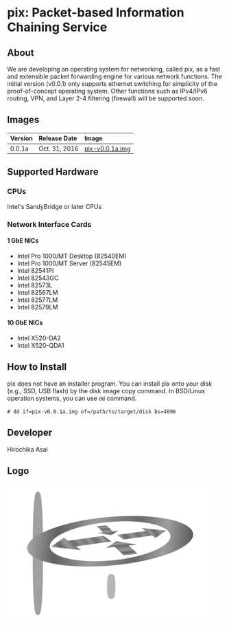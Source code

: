 # pix: Packet-based Information Chaining Service

## About
We are developing an operating system for networking, called pix, as a fast
and extensible packet forwarding engine for various network functions.
The initial version (v0.0.1) only supports ethernet switching for simplicity
of the proof-of-concept operating system.  Other functions such as IPv4/IPv6
routing, VPN, and Layer 2-4 filtering (firewall) will be supported soon.

## Images
| Version | Release Date  | Image      |
| :-------| :------------ | :--------- |
| 0.0.1a  | Oct. 31, 2016 | [pix-v0.0.1a.img](https://pix.jar.jp/images/pix-v0.0.1a.img "pix-v0.0.1a.img") |

## Supported Hardware

### CPUs
Intel's SandyBridge or later CPUs

### Network Interface Cards
#### 1 GbE NICs
* Intel Pro 1000/MT Desktop (82540EM)
* Intel Pro 1000/MT Server (82545EM)
* Intel 82541PI
* Intel 82543GC
* Intel 82573L
* Intel 82567LM
* Intel 82577LM
* Intel 82579LM

#### 10 GbE NICs
* Intel X520-DA2
* Intel X520-QDA1

## How to Install
pix does not have an installer program.  You can install pix onto your disk
(e.g., SSD, USB flash) by the disk image copy command.
In BSD/Linux operation systems, you can use ```dd``` command.

```
# dd if=pix-v0.0.1a.img of=/path/to/target/disk bs=4096
```

## Developer
Hirochika Asai

## Logo
![Alt text](pix.png?raw=true "pix")
